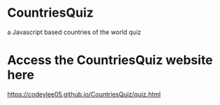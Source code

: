 # CountriesQuiz

a Javascript based countries of the world quiz

# Access the CountriesQuiz website here

https://codeylee05.github.io/CountriesQuiz/quiz.html
